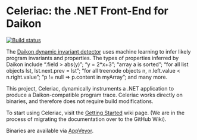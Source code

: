 # Celeriac: the .NET Front-End for Daikon

[![Build status](https://ci.appveyor.com/api/projects/status/t6tbkmsa1dababnu?svg=true)](https://ci.appveyor.com/project/twschiller/daikon-dot-net-front-end)

The [Daikon dynamic invariant detector](http://plse.cs.washington.edu/daikon/) uses machine learning to infer likely program invariants and properties. The types of properties inferred by Daikon include “.field > abs(y)”; “y = 2*x+3”; “array a is sorted”; “for all list objects lst, lst.next.prev = lst”; “for all treenode objects n, n.left.value < n.right.value”; “p != null ⇒ p.content in myArray”; and many more.

This project, Celeriac, dynamically instruments a .NET application to produce a Daikon-compatible program trace. Celeriac works directly on binaries, and therefore does not require build modifications.

To start using Celeriac, visit the [Getting Started](https://github.com/melonhead901/daikon-dot-net-front-end/wiki) wiki page. (We are in the process of migrating the documentation over to the GitHub Wiki).

Binaries are available via [AppVeyor](https://ci.appveyor.com/project/twschiller/daikon-dot-net-front-end/build/artifacts).
